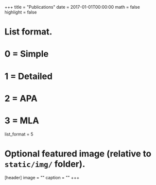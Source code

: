 +++
title = "Publications"
date = 2017-01-01T00:00:00
math = false
highlight = false

# List format.
#   0 = Simple
#   1 = Detailed
#   2 = APA
#   3 = MLA
list_format = 5

# Optional featured image (relative to `static/img/` folder).
[header]
image = ""
caption = ""
+++
